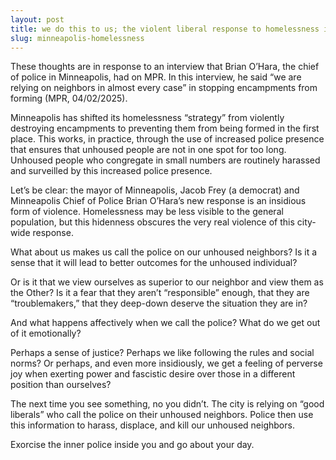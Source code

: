 ```yaml
---
layout: post
title: we do this to us; the violent liberal response to homelessness in minneapolis
slug: minneapolis-homelessness
---
```


These thoughts are in response to an interview that Brian O’Hara, the chief of police in Minneapolis, had on MPR. In this interview, he said “we are relying on neighbors in almost every case” in stopping encampments from forming (MPR, 04/02/2025). 

Minneapolis has shifted its homelessness “strategy” from violently destroying encampments to preventing them from being formed in the first place. This works, in practice, through the use of increased police presence that ensures that unhoused people are not in one spot for too long. Unhoused people who congregate in small numbers are routinely harassed and surveilled by this increased police presence. 

Let’s be clear: the mayor of Minneapolis, Jacob Frey (a democrat) and Minneapolis Chief of Police Brian O’Hara’s new response is an insidious form of violence. Homelessness may be less visible to the general population, but this hidenness obscures the very real violence of this city-wide response. 

What about us makes us call the police on our unhoused neighbors? Is it a sense that it will lead to better outcomes for the unhoused individual? 

Or is it that we view ourselves as superior to our neighbor and view them as the Other? Is it a fear that they aren’t “responsible” enough, that they are “troublemakers,” that they deep-down deserve the situation they are in?

And what happens affectively when we call the police? What do we get out of it emotionally?

Perhaps a sense of justice? Perhaps we like following the rules and social norms? Or perhaps, and even more insidiously, we get a feeling of perverse joy when exerting power and fascistic desire over those in a different position than ourselves? 

The next time you see something, no you didn’t. The city is relying on “good liberals” who call the police on their unhoused neighbors. Police then use this information to harass, displace, and kill our unhoused neighbors. 

Exorcise the inner police inside you and go about your day.

